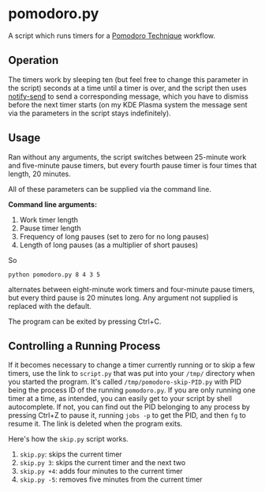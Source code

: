# pomodoro.py

A script which runs timers for a [Pomodoro Technique](https://en.wikipedia.org/wiki/Pomodoro_Technique) workflow.

## Operation

The timers work by sleeping ten (but feel free to change this parameter in the script) seconds at a time until a timer is over, and the script then uses [notify-send](https://gitlab.gnome.org/GNOME/libnotify/) to send a corresponding message, which you have to dismiss before the next timer starts (on my KDE Plasma system the message sent via the parameters in the script stays indefinitely).

## Usage

Ran without any arguments, the script switches between 25-minute work and five-minute pause timers, but every fourth pause timer is four times that length, 20 minutes.

All of these parameters can be supplied via the command line.

**Command line arguments:**

1. Work timer length
2. Pause timer length
3. Frequency of long pauses (set to zero for no long pauses)
4. Length of long pauses (as a multiplier of short pauses)

So

```
python pomodoro.py 8 4 3 5
```

alternates between eight-minute work timers and four-minute pause timers, but every third pause is 20 minutes long. Any argument not supplied is replaced with the default.

The program can be exited by pressing Ctrl+C.

## Controlling a Running Process

If it becomes necessary to change a timer currently running or to skip a few timers, use the link to `script.py` that was put into your `/tmp/` directory when you started the program. It's called `/tmp/pomodoro-skip-PID.py` with PID being the process ID of the running `pomodoro.py`. If you are only running one timer at a time, as intended, you can easily get to your script by shell autocomplete. If not, you can find out the PID belonging to any process by pressing Ctrl+Z to pause it, running `jobs -p` to get the PID, and then `fg` to resume it. The link is deleted when the program exits.

Here's how the `skip.py` script works.

1. `skip.py`: skips the current timer
2. `skip.py 3`: skips the current timer and the next two
3. `skip.py +4`: adds four minutes to the current timer
4. `skip.py -5`: removes five minutes from the current timer
